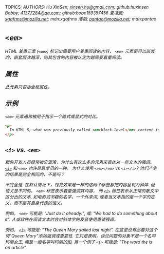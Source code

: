 TOPICS: <em>
AUTHORS: Hu XinSen; xinsen.hu@gmail.com; github:huxinsen
         Bobby; 41377284@qq.com; github:bobo159357456
         夏凌晨; xgqfrms@mozilla.net; mdn:xgqfrms
         潘韬; pantao@mozilla.net; mdn:pantao

# `<em>`

HTML 着重元素 (**`<em>`**) 标记出需要用户着重阅读的内容， `<em>` 元素是可以嵌套的，嵌套层次越深，则其包含的内容被认定为越需要着重阅读。

## 属性

此元素只包括全局属性。

## 示例

`<em>` 元素通常被用于指示一个隐式或显式的对比。

```html
<p>
  In HTML 5, what was previously called <em>block-level</em> content is now called <em>flow</em> content.
</p>
```

## `<i>` vs. `<em>`

新的开发人员经常被它混淆，为什么有这么多的元素来表达对一些文本的强调。[`<i>`](/zh-hans/webfrontend/<i>) 和 `<em>` 也许是最常见的一种。
为什么使用 `<em></em>` vs `<i></i>`? 他们产生的结果是完全相同的，不是吗？

不完全是. 在默认情况下，视觉效果是一样的这两个标签都把内容呈现为斜体. 但语义是不同的。 `<em>` 标签表示着重强调其内容，
而 [`<i>`](/zh-hans/webfrontend/<i>) 标签表示从正常的散文中区分出的文本,
如电影或书籍的名字，一个外来词, 或者当文本指的是一个字的定义，而不是其自身代表的语义。

例如， `<em>` 可能是: "Just do it already!", 或: "We had to do something about it". 人或软件在阅读文本时会对斜体字的发音使用重读强调。

例如， [`<i>`](/zh-hans/webfrontend/<i>) 可能是: "The Queen Mary sailed last night".
在这里没有必要对这个词"Queen Mary"添加强调或重要性. 它只是表明，谈论问题的对象不是一个名叫玛丽女王, 而是一艘名字叫玛丽的船.
另一个例子 [`<i>`](/zh-hans/webfrontend/<i>) 可能是: "The word the is an article".
